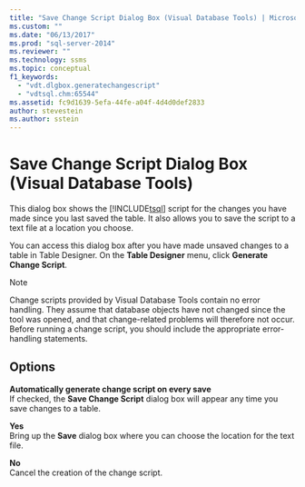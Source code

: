 ```yaml
---
title: "Save Change Script Dialog Box (Visual Database Tools) | Microsoft Docs"
ms.custom: ""
ms.date: "06/13/2017"
ms.prod: "sql-server-2014"
ms.reviewer: ""
ms.technology: ssms
ms.topic: conceptual
f1_keywords: 
  - "vdt.dlgbox.generatechangescript"
  - "vdtsql.chm:65544"
ms.assetid: fc9d1639-5efa-44fe-a04f-4d4d0def2833
author: stevestein
ms.author: sstein
---
```

# Save Change Script Dialog Box (Visual Database Tools)
  This dialog box shows the [!INCLUDE[tsql](../../includes/tsql-md.md)] script for the changes you have made since you last saved the table. It also allows you to save the script to a text file at a location you choose.  
  
 You can access this dialog box after you have made unsaved changes to a table in Table Designer. On the **Table Designer** menu, click **Generate Change Script**.  
  
> [!NOTE]  
>  Change scripts provided by Visual Database Tools contain no error handling. They assume that database objects have not changed since the tool was opened, and that change-related problems will therefore not occur. Before running a change script, you should include the appropriate error-handling statements.  
  
## Options  
 **Automatically generate change script on every save**  
 If checked, the **Save Change Script** dialog box will appear any time you save changes to a table.  
  
 **Yes**  
 Bring up the **Save** dialog box where you can choose the location for the text file.  
  
 **No**  
 Cancel the creation of the change script.  
  
  
